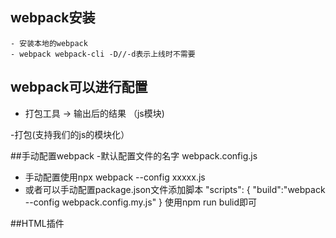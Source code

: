 ## webpack安装
	- 安装本地的webpack
	- webpack webpack-cli -D//-d表示上线时不需要
## webpack可以进行配置
-  打包工具 -> 输出后的结果 （js模块)

-打包(支持我们的js的模块化）

##手动配置webpack
-默认配置文件的名字 webpack.config.js
- 手动配置使用npx webpack --config xxxxx.js
- 或者可以手动配置package.json文件添加脚本
"scripts": {
  	"build":"webpack --config webpack.config.my.js"
  }
  使用npm run bulid即可

 ##HTML插件